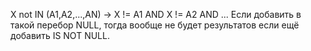 X not IN (A1,A2,...,AN) -> X != A1 AND X != A2 AND ...
Если добавить в такой перебор NULL, тогда вообще не будет результатов если ещё добавить IS NOT NULL.